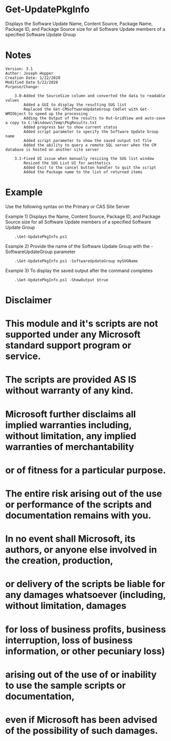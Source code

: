 # Get-UpdatePkgInfo
Displays the Software Update Name, Content Source, Package Name, Package ID, and Package Source size for all Software Update members of a specified Software Update Group

# Notes
    Version: 3.1
    Author: Joseph Hopper
    Creation Date: 1/22/2020
    Modified Date 5/22/2020
    Purpose/Change: 

        3.0-Added the SourceSize column and converted the data to readable values
            Added a GUI to display the resulting SUG list 
            Replaced the Get-CMSoftwareUpdateGroup Cmdlet with Get-WMIObject to speed up the processing
            Adding the Output of the results to Out-GridView and auto-save a copy to C:\Windows\Temp\PkgResults.txt
            Added progress bar to show current status
            Added script parameter to specify the Software Update Group name
            Added script parameter to show the saved output txt file
            Added the ability to query a remote SQL server when the CM database is hosted on another site server

        3.1-Fixed UI issue when manually resizing the SUG list window
            Resized the SUG List UI for aesthetics
            Added Exit to the cancel button handler to quit the script
            Added the Package name to the list of returned items


# Example
Use the following syntax on the Primary or CAS Site Server

Example 1) Displays the Name, Content Source, Package ID, and Package Source size for all Software Update members of a specified Software Update Group
        
        .\Get-UpdatePkgInfo.ps1

Example 2) Provide the name of the Software Update Group with the -SoftwareUpdateGroup parameter
        
        .\Get-UpdatePkgInfo.ps1 -SoftwareUpdateGroup mySUGName

Example 3) To display the saved output after the command completes

        .\Get-UpdatePkgInfo.ps1 -ShowOutput $true


# Disclaimer
# This module and it's scripts are not supported under any Microsoft standard support program or service.
# The scripts are provided AS IS without warranty of any kind.
# Microsoft further disclaims all implied warranties including, without limitation, any implied warranties of merchantability
# or of fitness for a particular purpose.
# The entire risk arising out of the use or performance of the scripts and documentation remains with you.
# In no event shall Microsoft, its authors, or anyone else involved in the creation, production,
# or delivery of the scripts be liable for any damages whatsoever (including, without limitation, damages
# for loss of business profits, business interruption, loss of business information, or other pecuniary loss)
# arising out of the use of or inability to use the sample scripts or documentation,
# even if Microsoft has been advised of the possibility of such damages.
